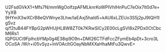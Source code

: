 U2FsdGVkX1+Mfs7N/mmWgOolfzpAFMLknrKoWPIVhIHnPuC7eOix7lt0d7e+YyXB
9HYmX3wXCrB8eQVWnye3Lhw/laEAxj5hald5+kAU6xLZEUo3S5j2pJ9IQH1IgSvz
q/f2tuB44FYBpG2pWHUjHL8W8ZT0k7KRwSICy2E00cLgSVI8xZPDx0CtCbcM6Rs1
IQPGUCi9FplhcbYMp0g4E38qi9O9n+DMI26CTFdFccZFymEb4pDt+3cro3LOCoSA
/W/r+i05vSyz+InVOAcItGOayNbMXXaHhaMtFu3QwvE=
